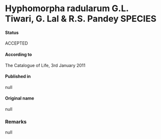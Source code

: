 Hyphomorpha radularum G.L. Tiwari, G. Lal & R.S. Pandey SPECIES
=======

#### Status
ACCEPTED

#### According to
The Catalogue of Life, 3rd January 2011

#### Published in
null

#### Original name
null

### Remarks
null